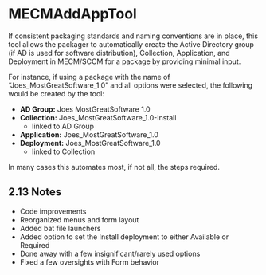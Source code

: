 # MECMAddAppTool
If consistent packaging standards and naming conventions are in place, this tool allows the packager to automatically create the Active Directory group (if AD is used for software distribution), Collection, Application, and Deployment in MECM/SCCM for a package by providing minimal input.

For instance, if using a package with the name of “Joes_MostGreatSoftware_1.0” and all options were selected, the following would be created by the tool:
- **AD Group:** Joes MostGreatSoftware 1.0
- **Collection:** Joes_MostGreatSoftware_1.0-Install
  - linked to AD Group
- **Application:** Joes_MostGreatSoftware_1.0
- **Deployment:** Joes_MostGreatSoftware_1.0
  - linked to Collection

In many cases this automates most, if not all, the steps required.

## 2.13 Notes
<ul>
<li>Code improvements</li>
<li>Reorganized menus and form layout</li>
<li>Added bat file launchers</li>
<li>Added option to set the Install deployment to either Available or Required</li>
<li>Done away with a few insignificant/rarely used options</li>
<li>Fixed a few oversights with Form behavior</li>
</ul>
